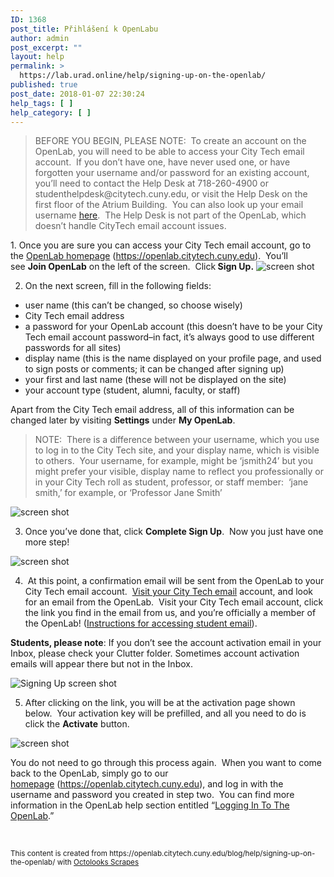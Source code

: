 ```yaml
---
ID: 1368
post_title: Přihlášení k OpenLabu
author: admin
post_excerpt: ""
layout: help
permalink: >
  https://lab.urad.online/help/signing-up-on-the-openlab/
published: true
post_date: 2018-01-07 22:30:24
help_tags: [ ]
help_category: [ ]
---
```

<div>
<blockquote>BEFORE YOU BEGIN, PLEASE NOTE:  To create an account on the OpenLab, you will need to be able to access your City Tech email account.  If you don’t have one, have never used one, or have forgotten your username and/or password for an existing account, you’ll need to contact the Help Desk at 718-260-4900 or studenthelpdesk@citytech.cuny.edu, or visit the Help Desk on the first floor of the Atrium Building.  You can also look up your email username <a href="http://cis.citytech.cuny.edu/Student/it_student_findemail.aspx">here</a>.  The Help Desk is not part of the OpenLab, which doesn’t handle CityTech email account issues.</blockquote>
1. Once you are sure you can access your City Tech email account, go to the <a href="http://https://openlab.citytech.cuny.edu">OpenLab homepage</a> (<a href="https://lab.urad.online">https://openlab.citytech.cuny.edu</a>).  You’ll see <strong>Join OpenLab</strong> on the left of the screen.  Click<strong> Sign Up.</strong>

<img class="alignnone wp-image-36128 size-full" src="https://openlab.citytech.cuny.edu/wp-content/uploads/2012/08/signing_up_1_v2.png" alt="screen shot" />

2. On the next screen, fill in the following fields:
<ul>
 	<li>user name (this can’t be changed, so choose wisely)</li>
 	<li>City Tech email address</li>
 	<li>a password for your OpenLab account (this doesn’t have to be your City Tech email account password–in fact, it’s always good to use different passwords for all sites)</li>
 	<li>display name (this is the name displayed on your profile page, and used to sign posts or comments; it can be changed after signing up)</li>
 	<li>your first and last name (these will not be displayed on the site)</li>
 	<li>your account type (student, alumni, faculty, or staff)</li>
</ul>
Apart from the City Tech email address, all of this information can be changed later by visiting <strong>Settings</strong> under <strong>My OpenLab</strong>.
<blockquote>NOTE:  There is a difference between your username, which you use to log in to the City Tech site, and your display name, which is visible to others.  Your username, for example, might be ‘jsmith24’ but you might prefer your visible, display name to reflect you professionally or in your City Tech roll as student, professor, or staff member:  ‘jane smith,’ for example, or ‘Professor Jane Smith’<a id="email" href="https://lab.urad.online/help/signing-up-on-the-openlab/" name="email"></a></blockquote>
<img class="alignnone wp-image-36130 size-full" src="https://openlab.citytech.cuny.edu/wp-content/uploads/2012/08/signing_up_2_v3.png" alt="screen shot" />

3. Once you’ve done that, click <strong>Complete Sign Up</strong>.  Now you just have one more step!

<img class="alignnone wp-image-36131 size-full" src="https://openlab.citytech.cuny.edu/wp-content/uploads/2012/08/signing_up_3_v2.png" alt="screen shot" />

4.  At this point, a confirmation email will be sent from the OpenLab to your City Tech email account.  <a href="https://login.microsoftonline.com/login.srf?wa=wsignin1.0&amp;rpsnv=2&amp;ct=1377636614&amp;rver=6.1.6206.0&amp;wp=MBI_KEY&amp;wreply=https:%2F%2Fwww.outlook.com%2Fowa%2F&amp;id=260563&amp;whr=mail.citytech.cuny.edu&amp;CBCXT=out">Visit your City Tech email</a> account, and look for an email from the OpenLab.  Visit your City Tech email account, click the link you find in the email from us, and you’re officially a member of the OpenLab! (<a title="Accessing your City Tech email (for students)" href="https://lab.urad.online/help/accessing-your-city-tech-email-for-students/">Instructions for accessing student email</a>).

<strong>Students, please note</strong>: If you don’t see the account activation email in your Inbox, please check your Clutter folder. Sometimes account activation emails will appear there but not in the Inbox.

<img class="alignnone wp-image-8788 size-full" src="https://openlab.citytech.cuny.edu/wp-content/uploads/2012/08/Signing_Up_4.jpg" alt="Signing Up screen shot" />

5. After clicking on the link, you will be at the activation page shown below.  Your activation key will be prefilled, and all you need to do is click the <strong>Activate</strong> button.

<img class="alignnone wp-image-43490 size-full" src="https://openlab.citytech.cuny.edu/wp-content/uploads/2012/08/signing_up_4.png" alt="screen shot" />

You do not need to go through this process again.  When you want to come back to the OpenLab, simply go to our<a href="http://https://openlab.citytech.cuny.edu"> homepage</a> (<a href="https://lab.urad.online">https://openlab.citytech.cuny.edu</a>), and log in with the username and password you created in step two.  You can find more information in the OpenLab help section entitled “<a href="https://lab.urad.online/help/logging-in-to-the-openlab/">Logging In To The OpenLab</a>.”

&nbsp;

</div>
<small>This content is created from https://openlab.citytech.cuny.edu/blog/help/signing-up-on-the-openlab/ with <a href="https://codecanyon.net/item/scrapes-web-scraper-plugin-for-wordpress/18918857?ref=Octolooks">Octolooks Scrapes</a></small>
